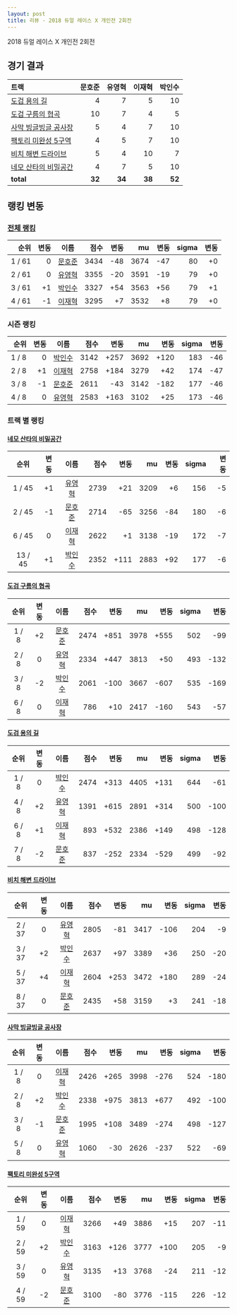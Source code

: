 ```yaml
---
layout: post
title: 리뷰 - 2018 듀얼 레이스 X 개인전 2회전
---
```


2018 듀얼 레이스 X 개인전 2회전


## 경기 결과

| 트랙 | 문호준 | 유영혁 | 이재혁 | 박인수 |
|:---|---:|---:|---:|---:|
| [도검 용의 길](../daagon) | 4 | 7 | 5 | 10 |
| [도검 구름의 협곡](../hyupgog) | 10 | 7 | 4 | 5 |
| [사막 빙글빙글 공사장](../sabing) | 5 | 4 | 7 | 10 |
| [팩토리 미완성 5구역](../district5) | 4 | 5 | 7 | 10 |
| [비치 해변 드라이브](../haebyun) | 5 | 4 | 10 | 7 |
| [네모 산타의 비밀공간](../santa) | 4 | 7 | 5 | 10 |
| __total__ | __32__ | __34__ | __38__ | __52__ |


## 랭킹 변동


### [전체 랭킹](../singles-full)

| 순위 | 변동 | 이름 | 점수 | 변동 | mu | 변동 | sigma | 변동 |
|---:|---:|:---:|---:|---:|---:|---:|---:|---:|
| 1 / 61 | 0 | [문호준](../munhojun) | 3434 | -48 | 3674 | -47 | 80 | +0 |
| 2 / 61 | 0 | [유영혁](../yuyeonghyeok) | 3355 | -20 | 3591 | -19 | 79 | +0 |
| 3 / 61 | +1 | [박인수](../bakinsu) | 3327 | +54 | 3563 | +56 | 79 | +1 |
| 4 / 61 | -1 | [이재혁](../ijaehyeok) | 3295 | +7 | 3532 | +8 | 79 | +0 |

### 시즌 랭킹

| 순위 | 변동 | 이름 | 점수 | 변동 | mu | 변동 | sigma | 변동 |
|---:|---:|:---:|---:|---:|---:|---:|---:|---:|
| 1 / 8 | 0 | [박인수](../bakinsu) | 3142 | +257 | 3692 | +120 | 183 | -46 |
| 2 / 8 | +1 | [이재혁](../ijaehyeok) | 2758 | +184 | 3279 | +42 | 174 | -47 |
| 3 / 8 | -1 | [문호준](../munhojun) | 2611 | -43 | 3142 | -182 | 177 | -46 |
| 4 / 8 | 0 | [유영혁](../yuyeonghyeok) | 2583 | +163 | 3102 | +25 | 173 | -46 |

### 트랙 별 랭킹


#### [네모 산타의 비밀공간](../santa)

| 순위 | 변동 | 이름 | 점수 | 변동 | mu | 변동 | sigma | 변동 |
|:---:|:---:|:---:|---:|---:|---:|---:|---:|---:|
| 1 / 45 | +1 | [유영혁](../yuyeonghyeok) | 2739 | +21 | 3209 | +6 | 156 | -5 |
| 2 / 45 | -1 | [문호준](../munhojun) | 2714 | -65 | 3256 | -84 | 180 | -6 |
| 6 / 45 | 0 | [이재혁](../ijaehyeok) | 2622 | +1 | 3138 | -19 | 172 | -7 |
| 13 / 45 | +1 | [박인수](../bakinsu) | 2352 | +111 | 2883 | +92 | 177 | -6 |

#### [도검 구름의 협곡](../hyupgog)

| 순위 | 변동 | 이름 | 점수 | 변동 | mu | 변동 | sigma | 변동 |
|:---:|:---:|:---:|---:|---:|---:|---:|---:|---:|
| 1 / 8 | +2 | [문호준](../munhojun) | 2474 | +851 | 3978 | +555 | 502 | -99 |
| 2 / 8 | 0 | [유영혁](../yuyeonghyeok) | 2334 | +447 | 3813 | +50 | 493 | -132 |
| 3 / 8 | -2 | [박인수](../bakinsu) | 2061 | -100 | 3667 | -607 | 535 | -169 |
| 6 / 8 | 0 | [이재혁](../ijaehyeok) | 786 | +10 | 2417 | -160 | 543 | -57 |

#### [도검 용의 길](../daagon)

| 순위 | 변동 | 이름 | 점수 | 변동 | mu | 변동 | sigma | 변동 |
|:---:|:---:|:---:|---:|---:|---:|---:|---:|---:|
| 1 / 8 | 0 | [박인수](../bakinsu) | 2474 | +313 | 4405 | +131 | 644 | -61 |
| 4 / 8 | +2 | [유영혁](../yuyeonghyeok) | 1391 | +615 | 2891 | +314 | 500 | -100 |
| 6 / 8 | +1 | [이재혁](../ijaehyeok) | 893 | +532 | 2386 | +149 | 498 | -128 |
| 7 / 8 | -2 | [문호준](../munhojun) | 837 | -252 | 2334 | -529 | 499 | -92 |

#### [비치 해변 드라이브](../haebyun)

| 순위 | 변동 | 이름 | 점수 | 변동 | mu | 변동 | sigma | 변동 |
|:---:|:---:|:---:|---:|---:|---:|---:|---:|---:|
| 2 / 37 | 0 | [유영혁](../yuyeonghyeok) | 2805 | -81 | 3417 | -106 | 204 | -9 |
| 3 / 37 | +2 | [박인수](../bakinsu) | 2637 | +97 | 3389 | +36 | 250 | -20 |
| 5 / 37 | +4 | [이재혁](../ijaehyeok) | 2604 | +253 | 3472 | +180 | 289 | -24 |
| 8 / 37 | 0 | [문호준](../munhojun) | 2435 | +58 | 3159 | +3 | 241 | -18 |

#### [사막 빙글빙글 공사장](../sabing)

| 순위 | 변동 | 이름 | 점수 | 변동 | mu | 변동 | sigma | 변동 |
|:---:|:---:|:---:|---:|---:|---:|---:|---:|---:|
| 1 / 8 | 0 | [이재혁](../ijaehyeok) | 2426 | +265 | 3998 | -276 | 524 | -180 |
| 2 / 8 | +2 | [박인수](../bakinsu) | 2338 | +975 | 3813 | +677 | 492 | -100 |
| 3 / 8 | -1 | [문호준](../munhojun) | 1995 | +108 | 3489 | -274 | 498 | -127 |
| 5 / 8 | 0 | [유영혁](../yuyeonghyeok) | 1060 | -30 | 2626 | -237 | 522 | -69 |

#### [팩토리 미완성 5구역](../district5)

| 순위 | 변동 | 이름 | 점수 | 변동 | mu | 변동 | sigma | 변동 |
|:---:|:---:|:---:|---:|---:|---:|---:|---:|---:|
| 1 / 59 | 0 | [이재혁](../ijaehyeok) | 3266 | +49 | 3886 | +15 | 207 | -11 |
| 2 / 59 | +2 | [박인수](../bakinsu) | 3163 | +126 | 3777 | +100 | 205 | -9 |
| 3 / 59 | 0 | [유영혁](../yuyeonghyeok) | 3135 | +13 | 3768 | -24 | 211 | -12 |
| 4 / 59 | -2 | [문호준](../munhojun) | 3100 | -80 | 3776 | -115 | 226 | -12 |
